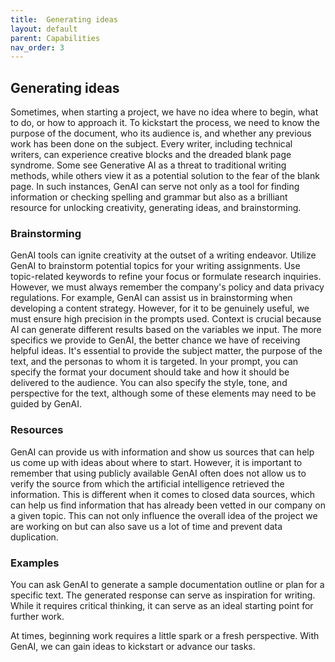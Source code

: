 ```yaml
---
title:  Generating ideas
layout: default
parent: Capabilities
nav_order: 3
---
```


## Generating ideas ##

Sometimes, when starting a project, we have no idea where to begin, what to do, or how to approach it. To kickstart the process, we need to know the purpose of the document, who its audience is, and whether any previous work has been done on the subject. Every writer, including technical writers, can experience creative blocks and the dreaded blank page syndrome. Some see Generative AI as a threat to traditional writing methods, while others view it as a potential solution to the fear of the blank page. In such instances, GenAI can serve not only as a tool for finding information or checking spelling and grammar but also as a brilliant resource for unlocking creativity, generating ideas, and brainstorming.

### Brainstorming ###

GenAI tools can ignite creativity at the outset of a writing endeavor. Utilize GenAI to brainstorm potential topics for your writing assignments. Use topic-related keywords to refine your focus or formulate research inquiries. However, we must always remember the company's policy and data privacy regulations. For example, GenAI can assist us in brainstorming when developing a content strategy. However, for it to be genuinely useful, we must ensure high precision in the prompts used. Context is crucial because AI can generate different results based on the variables we input. The more specifics we provide to GenAI, the better chance we have of receiving helpful ideas. It's essential to provide the subject matter, the purpose of the text, and the personas to whom it is targeted. In your prompt, you can specify the format your document should take and how it should be delivered to the audience. You can also specify the style, tone, and perspective for the text, although some of these elements may need to be guided by GenAI.

### Resources ###

GenAI can provide us with information and show us sources that can help us come up with ideas about where to start. However, it is important to remember that using publicly available GenAI often does not allow us to verify the source from which the artificial intelligence retrieved the information. This is different when it comes to closed data sources, which can help us find information that has already been vetted in our company on a given topic. This can not only influence the overall idea of the project we are working on but can also save us a lot of time and prevent data duplication.

### Examples ###
You can ask GenAI to generate a sample documentation outline or plan for a specific text. The generated response can serve as inspiration for writing. While it requires critical thinking, it can serve as an ideal starting point for further work.

At times, beginning work requires a little spark or a fresh perspective. With GenAI, we can gain ideas to kickstart or advance our tasks.